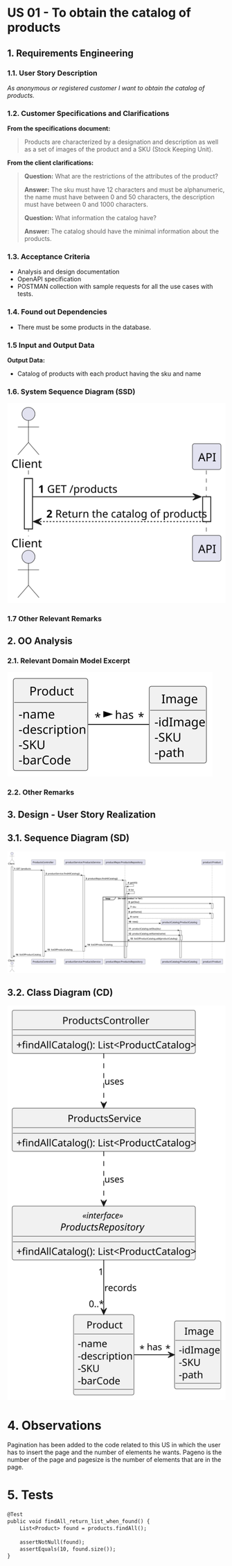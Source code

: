# US 01 - To obtain the catalog of products


## 1. Requirements Engineering




### 1.1. User Story Description

*As anonymous or registered customer I want to obtain the catalog of products.*

### 1.2. Customer Specifications and Clarifications



**From the specifications document:**

> Products are characterized by a
designation and description as well as a set of images of the product and a SKU (Stock Keeping Unit).

**From the client clarifications:**
> **Question:** What are the restrictions of the attributes of the product?
>
> **Answer:** The sku must have 12 characters and must be alphanumeric, the name must have between 0 and 50 characters, the description must have between 0 and 1000 characters.
> 
> **Question:** What information the catalog have?
> 
> **Answer:** The catalog should have the minimal information about the products.

### 1.3. Acceptance Criteria

* Analysis and design documentation
* OpenAPI specification
* POSTMAN collection with sample requests for all the use cases with tests.

### 1.4. Found out Dependencies

* There must be some products in the database.

### 1.5 Input and Output Data

**Output Data:**
* Catalog of products with each product having the sku and name


### 1.6. System Sequence Diagram (SSD)



![US01-SSD](US01-SSD.svg)


### 1.7 Other Relevant Remarks


## 2. OO Analysis

### 2.1. Relevant Domain Model Excerpt

![US01-MD](US01-MD.svg)

### 2.2. Other Remarks




## 3. Design - User Story Realization


## 3.1. Sequence Diagram (SD)



![US01-SD](US01-SD.svg)

## 3.2. Class Diagram (CD)



![US01-CD](US01-CD.svg)

# 4. Observations 

Pagination has been added to the code related to this US in which the user has to insert the page and the number of elements he wants.
Pageno is the number of the page and pagesize is the number of elements that are in the page.

# 5. Tests 

    @Test
    public void findAll_return_list_when_found() {
        List<Product> found = products.findAll();

        assertNotNull(found);
        assertEquals(10, found.size());
    }




















